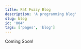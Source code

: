 ```yaml
---
title: Fat Fuzzy Blog
description: 'A programming blog'
slug: blog
id: '004'
tags: ['pages', 'blog']
---
```


<p class="feedback:prose status:default bg:default:100 variant:bare emoji:default">Coming Soon!</p>
